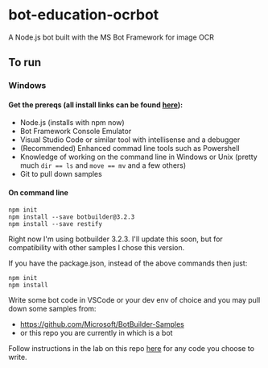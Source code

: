 # bot-education-ocrbot
A Node.js bot built with the MS Bot Framework for image OCR

## To run

### Windows

#### Get the prereqs (all install links can be found [here](https://github.com/michhar/bot-education/wiki/ODSC-Conference-Syllabus#prerequisites-for-hands-on-labs)):
* Node.js (installs with npm now)
* Bot Framework Console Emulator
* Visual Studio Code or similar tool with intellisense and a debugger
* (Recommended) Enhanced commad line tools such as Powershell
* Knowledge of working on the command line in Windows or Unix (pretty much `dir == ls` and `move == mv` and a few others)
* Git to pull down samples

#### On command line

```
npm init
npm install --save botbuilder@3.2.3
npm install --save restify
```

Right now I'm using botbuilder 3.2.3.  I'll update this soon, but for compatibility with other samples I chose this version.

If you have the package.json, instead of the above commands then just:
```
npm init
npm install
```



Write some bot code in VSCode or your dev env of choice and you may pull down some samples from:
* https://github.com/Microsoft/BotBuilder-Samples
* or this repo you are currently in which is a bot


Follow instructions in the lab on this repo [here](https://github.com/michhar/bot-education-ocrbot/blob/master/LabStart.md) for any code you choose to write.
